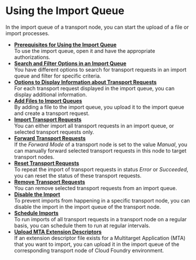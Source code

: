 <!-- loio3c4b6f38866b4a70b20e79501db5f7e5 -->

# Using the Import Queue

In the import queue of a transport node, you can start the upload of a file or import processes.

-   **[Prerequisites for Using the Import Queue](prerequisites-for-using-the-import-queue-dd661c7.md "To use the import queue, open it and have the appropriate authorizations.")**  
To use the import queue, open it and have the appropriate authorizations.
-   **[Search and Filter Options in an Import Queue](search-and-filter-options-in-an-import-queue-3228b4c.md "You have different options to search for transport requests in an import queue and filter for specific criteria.")**  
You have different options to search for transport requests in an import queue and filter for specific criteria.
-   **[Options to Display Information about Transport Requests](options-to-display-information-about-transport-requests-a90d808.md "For each transport request displayed in the import queue, you can display additional information.")**  
For each transport request displayed in the import queue, you can display additional information.
-   **[Add Files to Import Queues](add-files-to-import-queues-c3c87cb.md "By adding a file to the import queue, you upload it to the import queue and create a
		transport request.")**  
By adding a file to the import queue, you upload it to the import queue and create a transport request.
-   **[Import Transport Requests](import-transport-requests-d2005d5.md "You can either import all transport requests in an import queue, or selected
		transport requests only.")**  
You can either import all transport requests in an import queue, or selected transport requests only.
-   **[Forward Transport Requests](forward-transport-requests-630fae7.md "If the Forward Mode of a transport node is set to the value Manual, you can manually forward
		selected transport requests in this node to target transport nodes.")**  
If the *Forward Mode* of a transport node is set to the value *Manual*, you can manually forward selected transport requests in this node to target transport nodes.
-   **[Reset Transport Requests](reset-transport-requests-e56b4a2.md "To repeat the import of transport requests in status Error or Succeeded, you can reset the
		status of these transport requests.")**  
To repeat the import of transport requests in status *Error* or *Succeeded*, you can reset the status of these transport requests.
-   **[Remove Transport Requests](remove-transport-requests-e4e92ed.md "You can remove selected transport requests from an import queue.")**  
You can remove selected transport requests from an import queue.
-   **[Disable the Import](disable-the-import-f810a35.md "To prevent imports from happening in a specific transport node, you can disable the import in the import queue of the transport
		node.")**  
To prevent imports from happening in a specific transport node, you can disable the import in the import queue of the transport node.
-   **[Schedule Imports](schedule-imports-110a7a4.md "To run imports of all transport requests in a transport node on a regular basis, you can schedule them to run at regular
		intervals.")**  
To run imports of all transport requests in a transport node on a regular basis, you can schedule them to run at regular intervals.
-   **[Upload MTA Extension Descriptors](upload-mta-extension-descriptors-0c7a672.md "If an extension descriptor file exists for a Multitarget Application (MTA) that you
		want to import, you can upload it in the import queue of the corresponding transport node of
			Cloud Foundry
                                environment.")**  
If an extension descriptor file exists for a Multitarget Application \(MTA\) that you want to import, you can upload it in the import queue of the corresponding transport node of Cloud Foundry environment.

